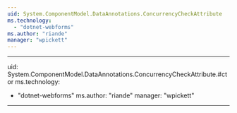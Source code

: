 ```yaml
---
uid: System.ComponentModel.DataAnnotations.ConcurrencyCheckAttribute
ms.technology: 
  - "dotnet-webforms"
ms.author: "riande"
manager: "wpickett"
---
```


---
uid: System.ComponentModel.DataAnnotations.ConcurrencyCheckAttribute.#ctor
ms.technology: 
  - "dotnet-webforms"
ms.author: "riande"
manager: "wpickett"
---
